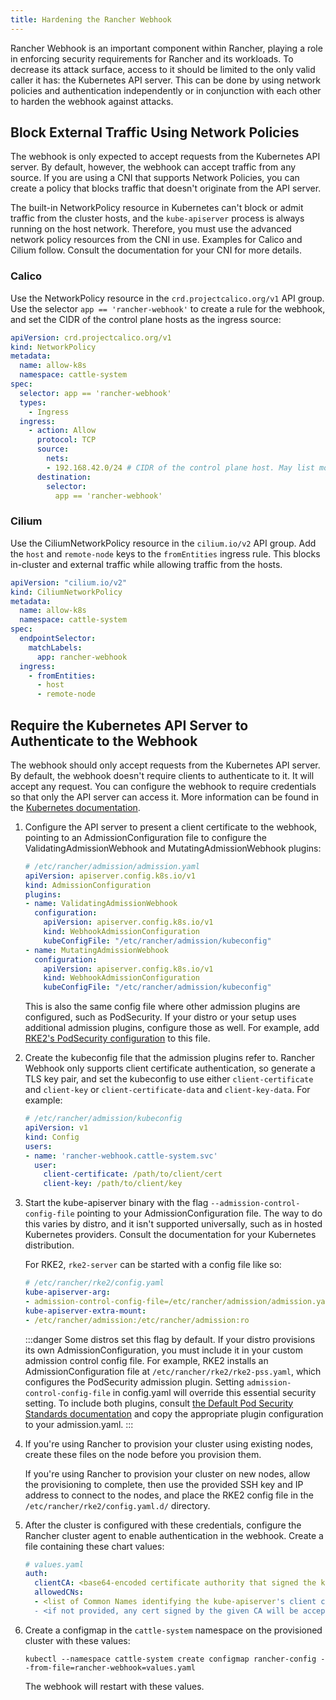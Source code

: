 ```yaml
---
title: Hardening the Rancher Webhook
---
```


<head>
  <link rel="canonical" href="https://ranchermanager.docs.rancher.com/reference-guides/rancher-security/rancher-webhook-hardening"/>
</head>

Rancher Webhook is an important component within Rancher, playing a role in enforcing security requirements for Rancher and its workloads. To decrease its attack surface, access to it should be limited to the only valid caller it has: the Kubernetes API server. This can be done by using network policies and authentication independently or in conjunction with each other to harden the webhook against attacks.

## Block External Traffic Using Network Policies

The webhook is only expected to accept requests from the Kubernetes API server. By default, however, the webhook can accept traffic from any source. If you are using a CNI that supports Network Policies, you can create a policy that blocks traffic that doesn't originate from the API server.

The built-in NetworkPolicy resource in Kubernetes can't block or admit traffic from the cluster hosts, and the `kube-apiserver` process is always running on the host network. Therefore, you must use the advanced network policy resources from the CNI in use. Examples for Calico and Cilium follow. Consult the documentation for your CNI for more details.

### Calico

Use the NetworkPolicy resource in the `crd.projectcalico.org/v1` API group. Use the selector `app == 'rancher-webhook'` to create a rule for the webhook, and set the CIDR of the control plane hosts as the ingress source:

```yaml
apiVersion: crd.projectcalico.org/v1
kind: NetworkPolicy
metadata:
  name: allow-k8s
  namespace: cattle-system
spec:
  selector: app == 'rancher-webhook'
  types:
    - Ingress
  ingress:
    - action: Allow
      protocol: TCP
      source:
        nets:
        - 192.168.42.0/24 # CIDR of the control plane host. May list more than 1 if the hosts are in different subnets.
      destination:
        selector:
          app == 'rancher-webhook'
```

### Cilium

Use the CiliumNetworkPolicy resource in the `cilium.io/v2` API group. Add the `host` and `remote-node` keys to the `fromEntities` ingress rule. This blocks in-cluster and external traffic while allowing traffic from the hosts.

```yaml
apiVersion: "cilium.io/v2"
kind: CiliumNetworkPolicy
metadata:
  name: allow-k8s
  namespace: cattle-system
spec:
  endpointSelector:
    matchLabels:
      app: rancher-webhook
  ingress:
    - fromEntities:
      - host
      - remote-node
```

## Require the Kubernetes API Server to Authenticate to the Webhook

The webhook should only accept requests from the Kubernetes API server. By default, the webhook doesn't require clients to authenticate to it. It will accept any request. You can configure the webhook to require credentials so that only the API server can access it. More information can be found in the [Kubernetes documentation](https://kubernetes.io/docs/reference/access-authn-authz/extensible-admission-controllers/#authenticate-apiservers).

1. Configure the API server to present a client certificate to the webhook, pointing to an AdmissionConfiguration file to configure the ValidatingAdmissionWebhook and MutatingAdmissionWebhook plugins:

    ```yaml
    # /etc/rancher/admission/admission.yaml
    apiVersion: apiserver.config.k8s.io/v1
    kind: AdmissionConfiguration
    plugins:
    - name: ValidatingAdmissionWebhook
      configuration:
        apiVersion: apiserver.config.k8s.io/v1
        kind: WebhookAdmissionConfiguration
        kubeConfigFile: "/etc/rancher/admission/kubeconfig"
    - name: MutatingAdmissionWebhook
      configuration:
        apiVersion: apiserver.config.k8s.io/v1
        kind: WebhookAdmissionConfiguration
        kubeConfigFile: "/etc/rancher/admission/kubeconfig"
    ```

    This is also the same config file where other admission plugins are configured, such as PodSecurity. If your distro or your setup uses additional admission plugins, configure those as well. For example, add [RKE2's PodSecurity configuration](https://docs.rke2.io/security/pod_security_standards) to this file.

2. Create the kubeconfig file that the admission plugins refer to. Rancher Webhook only supports client certificate authentication, so generate a TLS key pair, and set the kubeconfig to use either `client-certificate` and `client-key` or `client-certificate-data` and `client-key-data`. For example:

    ```yaml
    # /etc/rancher/admission/kubeconfig
    apiVersion: v1
    kind: Config
    users:
    - name: 'rancher-webhook.cattle-system.svc'
      user:
        client-certificate: /path/to/client/cert
        client-key: /path/to/client/key
    ```

3. Start the kube-apiserver binary with the flag `--admission-control-config-file` pointing to your AdmissionConfiguration file. The way to do this varies by distro, and it isn't supported universally, such as in hosted Kubernetes providers. Consult the documentation for your Kubernetes distribution.

    For RKE2, `rke2-server` can be started with a config file like so:

    ```yaml
    # /etc/rancher/rke2/config.yaml
    kube-apiserver-arg:
    - admission-control-config-file=/etc/rancher/admission/admission.yaml
    kube-apiserver-extra-mount:
    - /etc/rancher/admission:/etc/rancher/admission:ro
    ```

    :::danger
    Some distros set this flag by default. If your distro provisions its own AdmissionConfiguration, you must include it in your custom admission control config file. For example, RKE2 installs an AdmissionConfiguration file at `/etc/rancher/rke2/rke2-pss.yaml`, which configures the PodSecurity admission plugin. Setting `admission-control-config-file` in config.yaml will override this essential security setting. To include both plugins, consult [the Default Pod Security Standards documentation](https://docs.rke2.io/security/pod_security_standards) and copy the appropriate plugin configuration to your admission.yaml.
    :::

4. If you're using Rancher to provision your cluster using existing nodes, create these files on the node before you provision them.

    If you're using Rancher to provision your cluster on new nodes, allow the provisioning to complete, then use the provided SSH key and IP address to connect to the nodes, and place the RKE2 config file in the `/etc/rancher/rke2/config.yaml.d/` directory.

5. After the cluster is configured with these credentials, configure the Rancher cluster agent to enable authentication in the webhook. Create a file containing these chart values:

    ```yaml
    # values.yaml
    auth:
      clientCA: <base64-encoded certificate authority that signed the kube-apiserver's client certificates>
      allowedCNs:
      - <list of Common Names identifying the kube-apiserver's client certificates.>
      - <if not provided, any cert signed by the given CA will be accepted.>
    ```

6. Create a configmap in the `cattle-system` namespace on the provisioned cluster with these values:

    ```
    kubectl --namespace cattle-system create configmap rancher-config --from-file=rancher-webhook=values.yaml
    ```

    The webhook will restart with these values.
